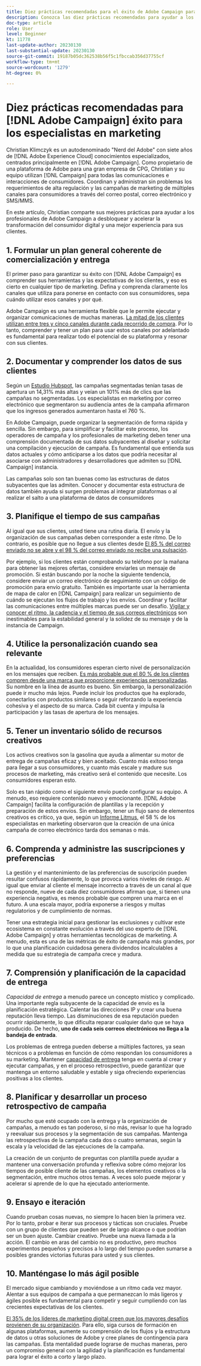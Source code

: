 ```yaml
---
title: Diez prácticas recomendadas para el éxito de Adobe Campaign para los especialistas en marketing
description: Conozca las diez prácticas recomendadas para ayudar a los profesionales de Adobe Campaign a desbloquear y acelerar la transformación del consumidor digital y una mejor experiencia para sus clientes.
doc-type: article
role: User
level: Beginner
kt: 11778
last-update-author: 20230130
last-substantial-update: 20230130
source-git-commit: 19187b05dc362538b56f5c1fbccab356d37755cf
workflow-type: tm+mt
source-wordcount: '1279'
ht-degree: 0%

---
```



# Diez prácticas recomendadas para [!DNL Adobe Campaign] éxito para los especialistas en marketing

Christian Klimczyk es un autodenominado &quot;Nerd del Adobe&quot; con siete años de [!DNL Adobe Experience Cloud] conocimientos especializados, centrados principalmente en [!DNL Adobe Campaign]. Como propietario de una plataforma de Adobe para una gran empresa de CPG, Christian y su equipo utilizan [!DNL Campaign] para todas las comunicaciones e interacciones de consumidores. Coordinan y administran sin problemas los requerimientos de alta regulación y las campañas de marketing de múltiples canales para consumidores a través del correo postal, correo electrónico y SMS/MMS.

En este artículo, Christian comparte sus mejores prácticas para ayudar a los profesionales de Adobe Campaign a desbloquear y acelerar la transformación del consumidor digital y una mejor experiencia para sus clientes.


## 1. Formular un plan general coherente de comercialización y entrega

El primer paso para garantizar su éxito con [!DNL Adobe Campaign] es comprender sus herramientas y las expectativas de los clientes, y eso es cierto en cualquier tipo de marketing. Defina y comprenda claramente los canales que utiliza para ponerse en contacto con sus consumidores, sepa cuándo utilizar esos canales y por qué.

Adobe Campaign es una herramienta flexible que le permite ejecutar y organizar comunicaciones de muchas maneras. [La mitad de los clientes utilizan entre tres y cinco canales durante cada recorrido de compra](https://www.mckinsey.com/capabilities/operations/our-insights/redefine-the-omnichannel-approach-focus-on-what-truly-matters). Por lo tanto, comprender y tener un plan para usar estos canales por adelantado es fundamental para realizar todo el potencial de su plataforma y resonar con sus clientes.

## 2. Documentar y comprender los datos de sus clientes

<!-- Sandra, this paragraph opens as if it's going to discuss the advantages of segmentation, but it left me hanging. So, I hit the Hubspot link and dug into it a bit, and it seemed to me like the juicy information is this quote: 

"A study by Hubspot revealed that 30% of the marketers who participated in it used market segmentation techniques to improve email engagement. Segmented campaigns had 14.31% higher open rates and saw 101% more clicks than non-segmented campaigns.

"Email marketers who segmented their audience before campaigning stated that the revenue generated increased to up to 760%. Targeted and segmented emails bring in 58% of all revenue." [Link](https://www.notifyvisitors.com/blog/segmentation-statistics/) 

I added that second paragraph about 760% revenue and broke up the rest of the section, touched it up to help make the Hubspot example a little more impactful. If I altered this section too much, you can reject the change. It didn't have mistakes, but it felt like it didn't tie the segment example strongly enough to the point about data design. See if this is okay...-->

Según un [Estudio Hubspot](https://www.linkedin.com/pulse/customer-segmentation-effective-b2b-business-industry-sabreen), las campañas segmentadas tenían tasas de apertura un 14,31% más altas y veían un 101% más de clics que las campañas no segmentadas. Los especialistas en marketing por correo electrónico que segmentaron su audiencia antes de la campaña afirmaron que los ingresos generados aumentaron hasta el 760 %.

En Adobe Campaign, puede organizar la segmentación de forma rápida y sencilla. Sin embargo, para simplificar y facilitar este proceso, los operadores de campaña y los profesionales de marketing deben tener una comprensión documentada de sus datos subyacentes al diseñar y solicitar una compilación y ejecución de campaña. Es fundamental que entienda sus datos actuales y cómo anticiparse a los datos que podría necesitar al asociarse con administradores y desarrolladores que admiten su [!DNL Campaign] instancia.

Las campañas solo son tan buenas como las estructuras de datos subyacentes que las admiten. Conocer y documentar esta estructura de datos también ayuda si surgen problemas al integrar plataformas o al realizar el salto a una plataforma de datos de consumidores

## 3. Planifique el tiempo de sus campañas

Al igual que sus clientes, usted tiene una rutina diaria. El envío y la organización de sus campañas deben corresponder a este ritmo. De lo contrario, es posible que no llegue a sus clientes desde [El 85 % del correo enviado no se abre y el 98 % del correo enviado no recibe una pulsación](https://www.validity.com/resource-center/state-of-email-2021/).

Por ejemplo, si los clientes están comprobando su teléfono por la mañana para obtener las mejores ofertas, considere enviarles un mensaje de promoción. Si están buscando por la noche la siguiente tendencia, considere enviar un correo electrónico de seguimiento con un código de promoción para envío gratuito. También es importante usar la herramienta de mapa de calor en [!DNL Campaign] para realizar un seguimiento de cuándo se ejecutan los flujos de trabajo y los envíos. Coordinar y facilitar las comunicaciones entre múltiples marcas puede ser un desafío. [Vigilar y conocer el ritmo, la cadencia y el tiempo de sus correos electrónicos](https://experienceleaguecommunities.adobe.com/t5/adobe-campaign-classic-blogs/predictive-send-time-optimization-with-adobe-campaign/ba-p/561554) son inestimables para la estabilidad general y la solidez de su mensaje y de la instancia de Campaign.

## 4. Utilice la personalización cuando sea relevante

En la actualidad, los consumidores esperan cierto nivel de personalización en los mensajes que reciben. [Es más probable que el 80 % de los clientes compren desde una marca que proporcione experiencias personalizadas](https://us.epsilon.com/power-of-me). Su nombre en la línea de asunto es bueno. Sin embargo, la personalización puede ir mucho más lejos. Puede incluir los productos que ha explorado, conectarlos con productos similares o seguir reforzando la experiencia cohesiva y el aspecto de su marca. Cada bit cuenta y impulsa la participación y las tasas de apertura de los mensajes.

## 5. Tener un inventario sólido de recursos creativos

Los activos creativos son la gasolina que ayuda a alimentar su motor de entrega de campañas eficaz y bien aceitado. Cuanto más exitoso tenga para llegar a sus consumidores, y cuanto más escale y madure sus procesos de marketing, más creativo será el contenido que necesite. Los consumidores esperan esto.

Solo es tan rápido como el siguiente envío puede configurar su equipo. A menudo, eso requiere contenido nuevo y emocionante. [!DNL Adobe Campaign] facilita la configuración de plantillas y la recepción y preparación de estos envíos. Sin embargo, tener un flujo sano de elementos creativos es crítico, ya que, según un [Informe Litmus](https://www.litmus.com/resources/state-of-email/), el 58 % de los especialistas en marketing observaron que la creación de una única campaña de correo electrónico tarda dos semanas o más.

## 6. Comprenda y administre las suscripciones y preferencias

La gestión y el mantenimiento de las preferencias de suscripción pueden resultar confusos rápidamente, lo que provoca varios niveles de riesgo. Al igual que enviar al cliente el mensaje incorrecto a través de un canal al que no responde, nueve de cada diez consumidores afirman que, si tienen una experiencia negativa, es menos probable que compren una marca en el futuro. A una escala mayor, podría exponerse a riesgos y multas regulatorios y de cumplimiento de normas.

Tener una estrategia inicial para gestionar las exclusiones y cultivar este ecosistema en constante evolución a través del uso experto de [!DNL Adobe Campaign] y otras herramientas tecnológicas de marketing. A menudo, esta es una de las métricas de éxito de campaña más grandes, por lo que una planificación cuidadosa genera dividendos incalculables a medida que su estrategia de campaña crece y madura.

## 7. Comprensión y planificación de la capacidad de entrega

_Capacidad de entrega_ a menudo parece un concepto místico y complicado. Una importante regla subyacente de la capacidad de envío es la planificación estratégica. Calentar las direcciones IP y crear una buena reputación lleva tiempo. Las disminuciones de esa reputación pueden ocurrir rápidamente, lo que dificulta reparar cualquier daño que se haya producido. De hecho, **uno de cada seis correos electrónicos no llega a la bandeja de entrada**.

Los problemas de entrega pueden deberse a múltiples factores, ya sean técnicos o a problemas en función de cómo respondan los consumidores a su marketing. Mantener [capacidad de entrega](https://business.adobe.com/products/campaign/email-deliverability.html) tenga en cuenta al crear y ejecutar campañas, y en el proceso retrospectivo, puede garantizar que mantenga un entorno saludable y estable y siga ofreciendo experiencias positivas a los clientes.

## 8. Planificar y desarrollar un proceso retrospectivo de campaña

Por mucho que esté ocupado con la entrega y la organización de campañas, a menudo es tan poderoso, si no más, revisar lo que ha logrado y reevaluar sus procesos y la segmentación de sus campañas. Mantenga las retrospectivas de la campaña cada dos o cuatro semanas, según la escala y la velocidad de las ejecuciones de la campaña.

La creación de un conjunto de preguntas con plantilla puede ayudar a mantener una conversación profunda y reflexiva sobre cómo mejorar los tiempos de posible cliente de las campañas, los elementos creativos o la segmentación, entre muchos otros temas. A veces solo puede mejorar y acelerar si aprende de lo que ha ejecutado anteriormente.

## 9. Ensayo e iteración

Cuando prueban cosas nuevas, no siempre lo hacen bien la primera vez. Por lo tanto, probar e iterar sus procesos y tácticas son cruciales. Pruebe con un grupo de clientes que pueden ser de largo alcance o que podrían ser un buen ajuste. Cambiar creativo. Pruebe una nueva llamada a la acción. El cambio en aras del cambio no es productivo, pero muchos experimentos pequeños y precisos a lo largo del tiempo pueden sumarse a posibles grandes victorias futuras para usted y sus clientes.

## 10. Manténgase lo más ágil posible

El mercado sigue cambiando y moviéndose a un ritmo cada vez mayor. Alentar a sus equipos de campaña a que permanezcan lo más ligeros y ágiles posible es fundamental para competir y seguir cumpliendo con las crecientes expectativas de los clientes.

[El 35% de los líderes de marketing digital creen que los mayores desafíos provienen de su organización](https://www.gartner.com/en/newsroom/press-releases/gartner-says-35--of-digital-marketing-leaders-believe-the-bigges). Para ello, siga cursos de formación en algunas plataformas, aumente su comprensión de los flujos y la estructura de datos u otras soluciones de Adobe y cree planes de contingencia para las campañas. Esta mentalidad puede lograrse de muchas maneras, pero un compromiso general con la agilidad y la planificación es fundamental para lograr el éxito a corto y largo plazo.
